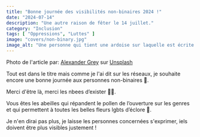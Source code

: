 ```yaml
---
title: "Bonne journée des visibilités non-binaires 2024 !"
date: "2024-07-14"
description: "Une autre raison de fêter le 14 juillet."
category: "Inclusion"
tags: [ "Oppressions", "Luttes" ]
image: "covers/non-binary.jpg"
image_alt: "Une personne qui tient une ardoise sur laquelle est écrite : My pronouns are"
---
```


Photo de l'article par: <a href="https://unsplash.com/@sharonmccutcheon?utm_content=creditCopyText&utm_medium=referral&utm_source=unsplash">Alexander Grey</a> sur <a href="https://unsplash.com/photos/person-holding-white-printer-paper-IDxuUey3M5E?utm_content=creditCopyText&utm_medium=referral&utm_source=unsplash">Unsplash</a>

Tout est dans le titre mais comme je l'ai dit sur les réseaux, je souhaite encore une bonne journée aux personnes non-binaires 💖.

Merci d'être là, merci les nbees d’exister 🐝💖.

Vous êtes les abeilles qui répandent le pollen de l’ouverture sur les genres et qui permettent à toutes les belles fleurs lgbts d’éclore 🥰.

Je n'en dirai pas plus, je laisse les personnes concernées s'exprimer, iels doivent être plus visibles justement !
